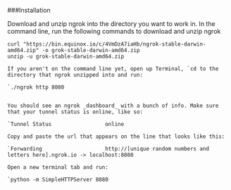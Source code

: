 ###Installation

Download and unzip ngrok into the directory you want to work in. In the command line, run the following commands to download and unzip ngrok

```
curl "https://bin.equinox.io/c/4VmDzA7iaHb/ngrok-stable-darwin-amd64.zip" -o grok-stable-darwin-amd64.zip
unzip -u grok-stable-darwin-amd64.zip

If you aren't on the command line yet, open up Terminal, `cd to the directory that ngrok unzipped into and run:

`./ngrok http 8080


You should see an ngrok _dashboard_ with a bunch of info. Make sure that your tunnel status is online, like so:

`Tunnel Status                 online 

Copy and paste the url that appears on the line that looks like this:

`Forwarding                    http://[unique random numbers and letters here].ngrok.io -> localhost:8080  

Open a new terminal tab and run:

`python -m SimpleHTTPServer 8080


